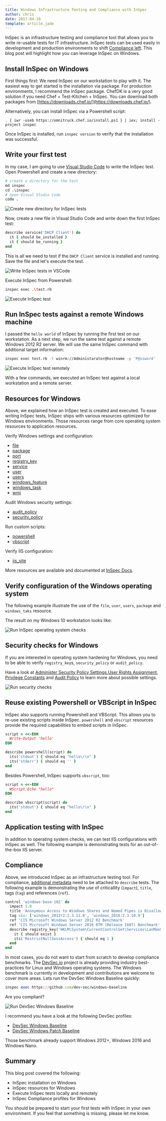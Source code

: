 ```yaml
---
title: Windows Infrastructure Testing and Compliance with InSpec
author: chris
date: 2017-04-10
template: article.jade
---
```


InSpec is an infrastructure testing and compliance tool that allows you to write re-usable tests for IT infrastructure. InSpec tests can be used easily in development and production environments to shift [Compliance left](https://blog.chef.io/2016/09/26/shift-left-security-and-compliance-automation-with-inspec-and-chef/). This blog post will highlight how you can leverage InSpec on Windows.

## Install InSpec on Windows

First things first: We need InSpec on our workstation to play with it. The easiest way to get started is the installation via package. For production environments, I recommend the InSpec package. ChefDK is a very good solution if you need Chef + Test-Kitchen + InSpec. You can download both packages from [https://downloads.chef.io/](https://downloads.chef.io/).

Alternatively, you can install InSpec via a Powershell script:

```
. { iwr -useb https://omnitruck.chef.io/install.ps1 } | iex; install -project inspec
```

Once InSpec is installed, run `inspec version` to verify that the installation was successful.

## Write your first test

In my case, I am going to use [Visual Studio Code](https://code.visualstudio.com/) to write the InSpec test. Open Powershell and create a new directory:

```ruby
# create a directory for the test
md inspec
cd .\inspec
# open Visual Studio Code
code .
```

![Create new directory for InSpec tests](inspec-create-dir.png "Create new directory for InSpec tests")

Now, create a new file in Visual Studio Code and write down the first InSpec test:

```ruby
describe service('DHCP Client') do
  it { should be_installed }
  it { should be_running }
end
```

This is all we need to test if the `DHCP Client` service is installed and running. Save the file and let's execute the test.

![Write InSpec tests in VSCode](vscode-test.png "Write InSpec tests in VSCode")

Execute InSpec from Powershell:

```bash
inspec exec .\test.rb
```

![Execute InSpec test](inspec-exec-test.png "Execute InSpec test")

## Run InSpec tests against a remote Windows machine

I passed the `hello world` of InSpec by running the first test on our workstation. As a next step, we run the same test against a remote Windows 2012 R2 server. We will use the same InSpec command with additional target information:

```bash
inspec exec test.rb -t winrm://Administarator@hostname -p 'P@ssword'
```

![Execute InSpec test remotely](inspec-exec-remote.png "Execute InSpec test remotely")

With a few commands, we executed an InSpec test against a local workstation and a remote server.

## Resources for Windows

Above, we explained how an InSpec test is created and executed. To ease writing InSpec tests, InSpec ships with various resources optimized for Windows environments. Those resources range from core operating system resources to application resources.

Verify Windows settings and configuration:

* [file](http://inspec.io/docs/reference/resources/file/)
* [package](http://inspec.io/docs/reference/resources/package/)
* [port](http://inspec.io/docs/reference/resources/port/)
* [registry_key](http://inspec.io/docs/reference/resources/registry_key/)
* [service](http://inspec.io/docs/reference/resources/service/)
* [user](http://inspec.io/docs/reference/resources/user/)
* [users](http://inspec.io/docs/reference/resources/users/)
* [windows_feature](http://inspec.io/docs/reference/resources/windows_feature/)
* [windows_task](http://inspec.io/docs/reference/resources/windows_task/)
* [wmi](http://inspec.io/docs/reference/resources/wmi/)

Audit Windows security settings:

* [audit_policy](http://inspec.io/docs/reference/resources/audit_policy/)
* [security_policy](http://inspec.io/docs/reference/resources/security_policy/)

Run custom scripts:

* [powershell](http://inspec.io/docs/reference/resources/powershell/)
* [vbscript](http://inspec.io/docs/reference/resources/vbscript/)

Verify IIS configuration:

* [iis_site](http://inspec.io/docs/reference/resources/iis_site/)

More resources are available and documented at [InSpec Docs](http://inspec.io/docs/reference/resources/).

## Verify configuration of the Windows operating system

The following example illustrate the use of the `file`, `user`, `users`, `package` and `windows_taks` resource.

<script src="https://gist.github.com/chris-rock/3ab57d7d1bb3d1b813f614f81dcfafbf.js"></script>

The result on my Windows 10 workstation looks like:

![Run InSpec operating system checks](test-win.png "Run InSpec operating system checks")

## Security checks for Windows

If you are interested in operating system hardening for Windows, you need to be able to verify `registry_key`s, `security_policy` or `audit_policy`.

<script src="https://gist.github.com/chris-rock/7269ebfbff4f2500e59f922aa9d598fa.js"></script>

Have a look at [Administer Security Policy Settings](https://technet.microsoft.com/en-us/library/jj966254.aspx),[User Rights Assignment](https://technet.microsoft.com/en-us/library/dn221963.aspx), [Privilege Constants](https://msdn.microsoft.com/en-us/library/windows/desktop/bb530716.aspx) and [Audit Policy](https://technet.microsoft.com/en-us/library/cc766468.aspx) to learn more about possible settings.

![Run security checks](test-sec.png "Run security checks")


## Reuse existing Powershell or VBScript in InSpec

InSpec also supports running Powershell and VBScript. This allows you to re-use existing scripts inside InSpec. `powershell` and `vbscript` resources provide the required capabilities to embed scripts in InSpec.

```ruby
script = <<-EOH
  Write-Output 'hello'
EOH

describe powershell(script) do
  its('stdout') { should eq "hello\r\n" }
  its('stderr') { should eq '' }
end
```

Besides Powershell, InSpec supports `vbscript`, too:

```ruby
script = <<-EOH
  WScript.Echo "hello"
EOH

describe vbscript(script) do
  its('stdout') { should eq "hello\r\n" }
end
```

## Application testing with InSpec

In addition to operating system checks, we can test IIS configurations with InSpec as well. The following example is demonstrating tests for an out-of-the-box IIS server.

<script src="https://gist.github.com/chris-rock/a079adf369c88ac671b2b0f96f9bb229.js"></script>

## Compliance

Above, we introduced InSpec as an infrastructure testing tool. For compliance, [additional metadata](http://inspec.io/docs/reference/dsl_inspec/) need to be attached to `describe` tests. The following example is demonstrating the use of criticallity (`impact`), `title`, tags (`tag`) and references (`ref`).

```ruby
control 'windows-base-102' do
  impact 1.0
  title 'Anonymous Access to Windows Shares and Named Pipes is Disallowed'
  tag cis: ['windows_2012r2:2.3.11.8', 'windows_2016:2.3.10.9']
  ref 'CIS Microsoft Windows Server 2012 R2 Benchmark'
  ref 'CIS Microsoft Windows Server 2016 RTM (Release 1607) Benchmark'
  describe registry_key('HKLM\System\CurrentControlSet\Services\LanManServer\Parameters') do
    it { should exist }
    its('RestrictNullSessAccess') { should eq 1 }
  end
end
```

In most cases, you do not want to start from scratch to develop compliance benchmarks. The [DevSec.io](http://dev-sec.io/) project is already providing industry best-practices for Linux and Windows operating systems. The Windows benchmark is currently in development and contributions are welcome to cover more areas. Lets run the DevSec Windows Baseline quickly:

```ruby
inspec exec https://github.com/dev-sec/windows-baseline
```

Are you compliant?

![Run DevSec Windows Baseline](test-devsec.png "Run DevSec Windows Baseline")

I recommend you have a look at the following DevSec profiles:

 - [DevSec Windows Baseline](https://github.com/dev-sec/windows-baseline)
 - [DevSec Windows Patch Baseline](https://github.com/dev-sec/windows-patch-baseline)

Those benchmark already support Windows 2012+, Windows 2016 and Windows Nano.

## Summary

This blog post covered the following:

 * InSpec installation on Windows
 * InSpec resources for Windows
 * Execute InSpec tests locally and remotely
 * InSpec Compliance profiles for Windows

You should be prepared to start your first tests with InSpec in your own environment. If you feel that something is missing, please let me know.

